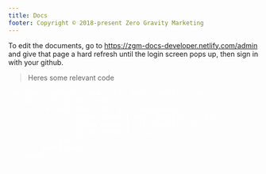 ```yaml
---
title: Docs
footer: Copyright © 2018-present Zero Gravity Marketing
---
```


To edit the documents, go to https://zgm-docs-developer.netlify.com/admin and give that page a hard refresh until the login screen pops up, then sign in with your github.

> Heres some relevant code

<pre style="color:white">
function zgm($dev_team = [], $work_quality = 0){
	if (!empty($dev_team):
		foreach($dev_team as $team_member):
			if ($team_member['work_quality'] > 80):
				$team_member['life_quality']++;
				$team_member['salary']++;
			endif;
		endforeach;
	endif;
}
</pre>
